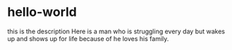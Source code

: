 # hello-world
this is the description 
Here is a man who is struggling every day but wakes up and shows up for life because of he loves his family.
